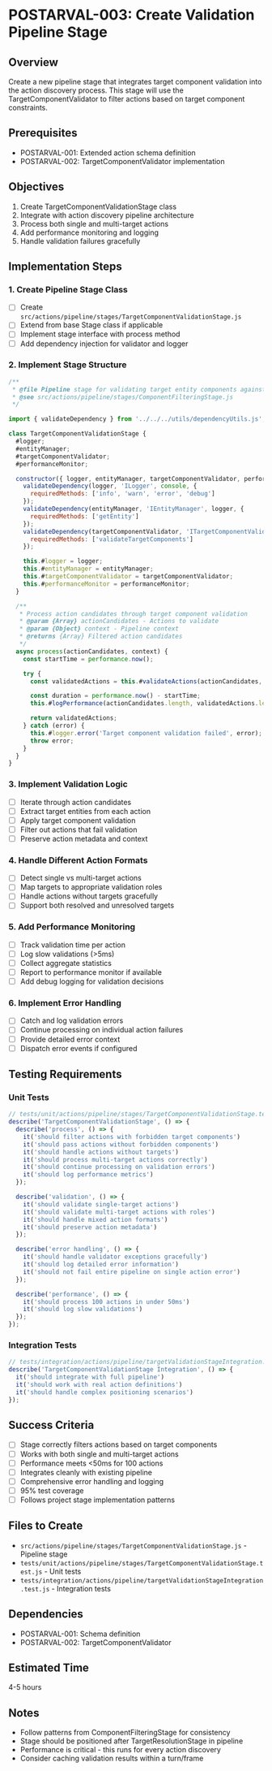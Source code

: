 # POSTARVAL-003: Create Validation Pipeline Stage

## Overview
Create a new pipeline stage that integrates target component validation into the action discovery process. This stage will use the TargetComponentValidator to filter actions based on target component constraints.

## Prerequisites
- POSTARVAL-001: Extended action schema definition
- POSTARVAL-002: TargetComponentValidator implementation

## Objectives
1. Create TargetComponentValidationStage class
2. Integrate with action discovery pipeline architecture
3. Process both single and multi-target actions
4. Add performance monitoring and logging
5. Handle validation failures gracefully

## Implementation Steps

### 1. Create Pipeline Stage Class
- [ ] Create `src/actions/pipeline/stages/TargetComponentValidationStage.js`
- [ ] Extend from base Stage class if applicable
- [ ] Implement stage interface with process method
- [ ] Add dependency injection for validator and logger

### 2. Implement Stage Structure
```javascript
/**
 * @file Pipeline stage for validating target entity components against forbidden constraints
 * @see src/actions/pipeline/stages/ComponentFilteringStage.js
 */

import { validateDependency } from '../../../utils/dependencyUtils.js';

class TargetComponentValidationStage {
  #logger;
  #entityManager;
  #targetComponentValidator;
  #performanceMonitor;

  constructor({ logger, entityManager, targetComponentValidator, performanceMonitor }) {
    validateDependency(logger, 'ILogger', console, {
      requiredMethods: ['info', 'warn', 'error', 'debug']
    });
    validateDependency(entityManager, 'IEntityManager', logger, {
      requiredMethods: ['getEntity']
    });
    validateDependency(targetComponentValidator, 'ITargetComponentValidator', logger, {
      requiredMethods: ['validateTargetComponents']
    });

    this.#logger = logger;
    this.#entityManager = entityManager;
    this.#targetComponentValidator = targetComponentValidator;
    this.#performanceMonitor = performanceMonitor;
  }

  /**
   * Process action candidates through target component validation
   * @param {Array} actionCandidates - Actions to validate
   * @param {Object} context - Pipeline context
   * @returns {Array} Filtered action candidates
   */
  async process(actionCandidates, context) {
    const startTime = performance.now();

    try {
      const validatedActions = this.#validateActions(actionCandidates, context);

      const duration = performance.now() - startTime;
      this.#logPerformance(actionCandidates.length, validatedActions.length, duration);

      return validatedActions;
    } catch (error) {
      this.#logger.error('Target component validation failed', error);
      throw error;
    }
  }
}
```

### 3. Implement Validation Logic
- [ ] Iterate through action candidates
- [ ] Extract target entities from each action
- [ ] Apply target component validation
- [ ] Filter out actions that fail validation
- [ ] Preserve action metadata and context

### 4. Handle Different Action Formats
- [ ] Detect single vs multi-target actions
- [ ] Map targets to appropriate validation roles
- [ ] Handle actions without targets gracefully
- [ ] Support both resolved and unresolved targets

### 5. Add Performance Monitoring
- [ ] Track validation time per action
- [ ] Log slow validations (>5ms)
- [ ] Collect aggregate statistics
- [ ] Report to performance monitor if available
- [ ] Add debug logging for validation decisions

### 6. Implement Error Handling
- [ ] Catch and log validation errors
- [ ] Continue processing on individual action failures
- [ ] Provide detailed error context
- [ ] Dispatch error events if configured

## Testing Requirements

### Unit Tests
```javascript
// tests/unit/actions/pipeline/stages/TargetComponentValidationStage.test.js
describe('TargetComponentValidationStage', () => {
  describe('process', () => {
    it('should filter actions with forbidden target components')
    it('should pass actions without forbidden components')
    it('should handle actions without targets')
    it('should process multi-target actions correctly')
    it('should continue processing on validation errors')
    it('should log performance metrics')
  });

  describe('validation', () => {
    it('should validate single-target actions')
    it('should validate multi-target actions with roles')
    it('should handle mixed action formats')
    it('should preserve action metadata')
  });

  describe('error handling', () => {
    it('should handle validator exceptions gracefully')
    it('should log detailed error information')
    it('should not fail entire pipeline on single action error')
  });

  describe('performance', () => {
    it('should process 100 actions in under 50ms')
    it('should log slow validations')
  });
});
```

### Integration Tests
```javascript
// tests/integration/actions/pipeline/targetValidationStageIntegration.test.js
describe('TargetComponentValidationStage Integration', () => {
  it('should integrate with full pipeline')
  it('should work with real action definitions')
  it('should handle complex positioning scenarios')
});
```

## Success Criteria
- [ ] Stage correctly filters actions based on target components
- [ ] Works with both single and multi-target actions
- [ ] Performance meets <50ms for 100 actions
- [ ] Integrates cleanly with existing pipeline
- [ ] Comprehensive error handling and logging
- [ ] 95% test coverage
- [ ] Follows project stage implementation patterns

## Files to Create
- `src/actions/pipeline/stages/TargetComponentValidationStage.js` - Pipeline stage
- `tests/unit/actions/pipeline/stages/TargetComponentValidationStage.test.js` - Unit tests
- `tests/integration/actions/pipeline/targetValidationStageIntegration.test.js` - Integration tests

## Dependencies
- POSTARVAL-001: Schema definition
- POSTARVAL-002: TargetComponentValidator

## Estimated Time
4-5 hours

## Notes
- Follow patterns from ComponentFilteringStage for consistency
- Stage should be positioned after TargetResolutionStage in pipeline
- Performance is critical - this runs for every action discovery
- Consider caching validation results within a turn/frame